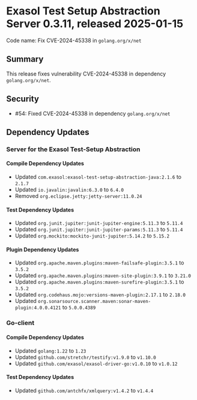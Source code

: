 # Exasol Test Setup Abstraction Server 0.3.11, released 2025-01-15

Code name: Fix CVE-2024-45338 in `golang.org/x/net`

## Summary

This release fixes vulnerability CVE-2024-45338 in dependency `golang.org/x/net`.

## Security

* #54: Fixed CVE-2024-45338 in dependency `golang.org/x/net`

## Dependency Updates

### Server for the Exasol Test-Setup Abstraction

#### Compile Dependency Updates

* Updated `com.exasol:exasol-test-setup-abstraction-java:2.1.6` to `2.1.7`
* Updated `io.javalin:javalin:6.3.0` to `6.4.0`
* Removed `org.eclipse.jetty:jetty-server:11.0.24`

#### Test Dependency Updates

* Updated `org.junit.jupiter:junit-jupiter-engine:5.11.3` to `5.11.4`
* Updated `org.junit.jupiter:junit-jupiter-params:5.11.3` to `5.11.4`
* Updated `org.mockito:mockito-junit-jupiter:5.14.2` to `5.15.2`

#### Plugin Dependency Updates

* Updated `org.apache.maven.plugins:maven-failsafe-plugin:3.5.1` to `3.5.2`
* Updated `org.apache.maven.plugins:maven-site-plugin:3.9.1` to `3.21.0`
* Updated `org.apache.maven.plugins:maven-surefire-plugin:3.5.1` to `3.5.2`
* Updated `org.codehaus.mojo:versions-maven-plugin:2.17.1` to `2.18.0`
* Updated `org.sonarsource.scanner.maven:sonar-maven-plugin:4.0.0.4121` to `5.0.0.4389`

### Go-client

#### Compile Dependency Updates

* Updated `golang:1.22` to `1.23`
* Updated `github.com/stretchr/testify:v1.9.0` to `v1.10.0`
* Updated `github.com/exasol/exasol-driver-go:v1.0.10` to `v1.0.12`

#### Test Dependency Updates

* Updated `github.com/antchfx/xmlquery:v1.4.2` to `v1.4.4`
